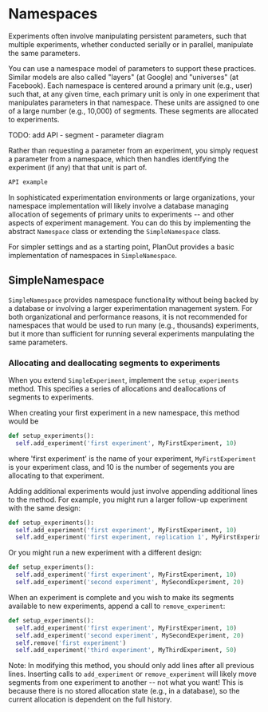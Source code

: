 # Namespaces

Experiments often involve manipulating persistent parameters,
such that multiple experiments, whether conducted serially or in parallel,
manipulate the same parameters.

You can use a namespace model of parameters to support these practices. Similar models are also called "layers" (at Google) and "universes" (at Facebook).
Each namespace is centered around a primary unit (e.g., user) such that, at any given time,
each primary unit is only in one experiment that manipulates parameters in that namespace.
These units are assigned to one of a large number (e.g., 10,000) of segments.
These segments are allocated to experiments.

TODO: add API - segment - parameter diagram

Rather than requesting a parameter from an experiment, you simply request a parameter from a namespace, which then handles identifying the experiment (if any) that that unit is part of.

``` python
API example
```

In sophisticated experimentation environments or large organizations, your namespace implementation will likely involve a database managing allocation of segements of primary units to experiments -- and other aspects of experiment management. You can do this by implementing the abstract `Namespace` class or extending the `SimpleNamespace` class.

For simpler settings and as a starting point, PlanOut provides a basic implementation of namespaces in `SimpleNamespace`.

## SimpleNamespace

`SimpleNamespace` provides namespace functionality without being backed by a database or involving a larger experimentation management system. For both organizational and performance reasons, it is not recommended for namespaces that would be used to run many (e.g., thousands) experiments, but it more than sufficient for running several experiments manpulating the same parameters.


### Allocating and deallocating segments to experiments
When you extend `SimpleExperiment`, implement the `setup_experiments` method. This specifies a series of allocations and deallocations of segments to experiments.

When creating your first experiment in a new namespace, this method would be
```python
def setup_experiments():
  self.add_experiment('first experiment', MyFirstExperiment, 10)
```
where 'first experiment' is the name of your experiment, `MyFirstExperiment` is your experiment class, and 10 is the number of segements you are allocating to that experiment.

Adding additional experiments would just involve appending additional lines to the method. For example, you might run a larger follow-up experiment with the same design:
```python
def setup_experiments():
  self.add_experiment('first experiment', MyFirstExperiment, 10)
  self.add_experiment('first experiment, replication 1', MyFirstExperiment, 40)
```
Or you might run a new experiment with a different design:
```python
def setup_experiments():
  self.add_experiment('first experiment', MyFirstExperiment, 10)
  self.add_experiment('second experiment', MySecondExperiment, 20)
```
When an experiment is complete and you wish to make its segments available to new experiments, append a call to `remove_experiment`:
```python
def setup_experiments():
  self.add_experiment('first experiment', MyFirstExperiment, 10)
  self.add_experiment('second experiment', MySecondExperiment, 20)
  self.remove('first experiment')
  self.add_experiment('third experiment', MyThirdExperiment, 50)
```
Note: In modifying this method, you should only add lines after all previous lines. Inserting calls to `add_experiment` or `remove_experiment` will likely move segments from one experiment to another -- not what you want! This is because there is no stored allocation state (e.g., in a database), so the current allocation is dependent on the full history.




